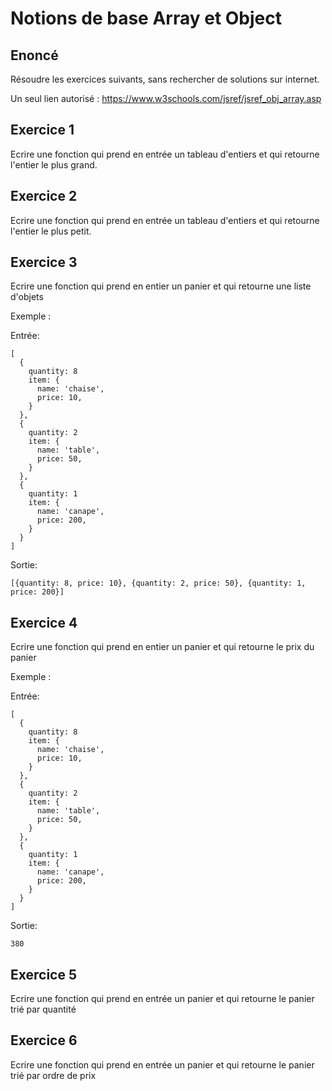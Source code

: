 # Notions de base Array et Object

## Enoncé

Résoudre les exercices suivants, sans rechercher de solutions sur internet.

Un seul lien autorisé : https://www.w3schools.com/jsref/jsref_obj_array.asp


## Exercice 1 

Ecrire une fonction qui prend en entrée un tableau d'entiers et qui retourne l'entier le plus grand.


## Exercice 2 

Ecrire une fonction qui prend en entrée un tableau d'entiers et qui retourne l'entier le plus petit.


## Exercice 3

Ecrire une fonction qui prend en entier un panier et qui retourne une liste d'objets

Exemple : 

Entrée: 
```
[
  {
    quantity: 8
    item: {
      name: 'chaise',
      price: 10,
    }
  },
  {
    quantity: 2
    item: {
      name: 'table',
      price: 50,
    }
  },
  {
    quantity: 1
    item: {
      name: 'canape',
      price: 200,
    }
  }
]
```

Sortie: 

```
[{quantity: 8, price: 10}, {quantity: 2, price: 50}, {quantity: 1, price: 200}]
```

## Exercice 4

Ecrire une fonction qui prend en entier un panier et qui retourne le prix du panier

Exemple : 

Entrée: 
```
[
  {
    quantity: 8
    item: {
      name: 'chaise',
      price: 10,
    }
  },
  {
    quantity: 2
    item: {
      name: 'table',
      price: 50,
    }
  },
  {
    quantity: 1
    item: {
      name: 'canape',
      price: 200,
    }
  }
]
```

Sortie: 

```
380
```

## Exercice 5

Ecrire une fonction qui prend en entrée un panier et qui retourne le panier trié par quantité


## Exercice 6

Ecrire une fonction qui prend en entrée un panier et qui retourne le panier trié par ordre de prix
